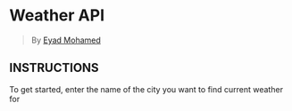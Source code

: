 # Weather API
> By [Eyad Mohamed](github.com/eyadali05)

## INSTRUCTIONS
To get started, enter the name of the city you want to find current weather for
